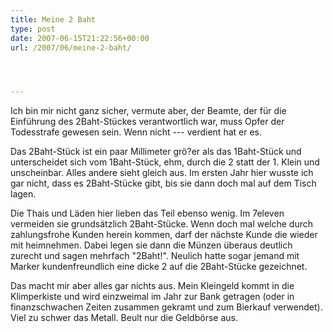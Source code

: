 ```yaml
---
title: Meine 2 Baht
type: post
date: 2007-06-15T21:22:56+00:00
url: /2007/06/meine-2-baht/




---
```

Ich bin mir nicht ganz sicher, vermute aber, der Beamte, der für die Einführung des 2Baht-Stückes verantwortlich war, muss Opfer der Todesstrafe gewesen sein. Wenn nicht --- verdient hat er es.

Das 2Baht-Stück ist ein paar Millimeter grö?er als das 1Baht-Stück und unterscheidet sich vom 1Baht-Stück, ehm, durch die 2 statt der 1. Klein und unscheinbar. Alles andere sieht gleich aus. Im ersten Jahr hier wusste ich gar nicht, dass es 2Baht-Stücke gibt, bis sie dann doch mal auf dem Tisch lagen.

Die Thais und Läden hier lieben das Teil ebenso wenig. Im 7eleven vermeiden sie grundsätzlich 2Baht-Stücke. Wenn doch mal welche durch zahlungsfrohe Kunden herein kommen, darf der nächste Kunde die wieder mit heimnehmen. Dabei legen sie dann die Münzen überaus deutlich zurecht und sagen mehrfach "2Baht!". Neulich hatte sogar jemand mit Marker kundenfreundlich eine dicke 2 auf die 2Baht-Stücke gezeichnet.

Das macht mir aber alles gar nichts aus. Mein Kleingeld kommt in die Klimperkiste und wird einzweimal im Jahr zur Bank getragen (oder in finanzschwachen Zeiten zusammen gekramt und zum Bierkauf verwendet). Viel zu schwer das Metall. Beult nur die Geldbörse aus.
